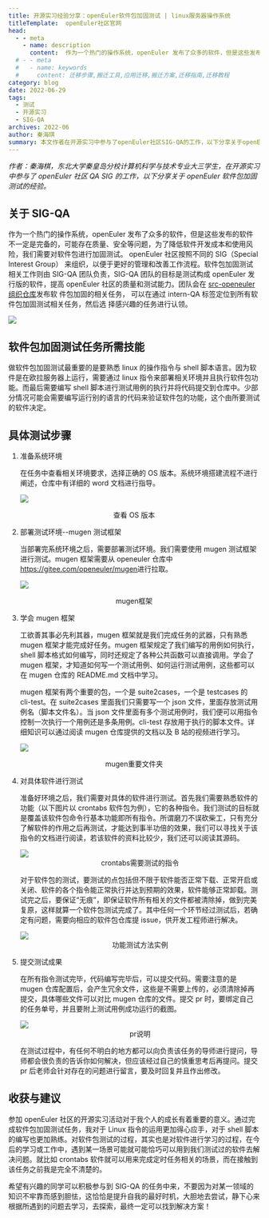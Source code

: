 ```yaml
---
title: 开源实习经验分享：openEuler软件包加固测试 | linux服务器操作系统
titleTemplate:  openEuler社区官网
head:
  - - meta
    - name: description
      content:  作为一个热门的操作系统，openEuler 发布了众多的软件，但是这些发布的软件不一定是完备的，可能存在质量、安全等问题，为了降低软件开发成本和使用风险，我们需要对软件包进行加固测试。想要了解更多信息，欢迎访问openEuler官网。 
  # - - meta
  #   - name: keywords
  #     content: 迁移步骤,搬迁工具,应用迁移,搬迁方案,迁移指南,迁移教程
category: blog
date: 2022-06-29
tags:
  - 测试
  - 开源实习
  - SIG-QA
archives: 2022-06
author: 秦海琪
summary: 本文作者在开源实习中参与了openEuler社区SIG-QA的工作，以下分享关于openEuler软件包加固测试的经验。。
---
```


_作者：秦海棋，东北大学秦皇岛分校计算机科学与技术专业大三学生，在开源实习中参与了 openEuler 社区 QA SIG 的工作，以下分享关于 openEuler 软件包加固测试的经验。_

## 关于 SIG-QA

作为一个热门的操作系统，openEuler 发布了众多的软件，但是这些发布的软件不一定是完备的，可能存在质量、安全等问题，为了降低软件开发成本和使用风险，我们需要对软件包进行加固测试。
openEuler 社区按照不同的 SIG（Special Interest Group） 来组织，以便于更好的管理和改善工作流程。软件包加固测试相关工作则由 SIG-QA 团队负责，SIG-QA 团队的目标是测试构成 openEuler 发行版的软件，提高 openEuler 社区的质量和测试能力。团队会在 [src-openeuler 组织仓库](https://gitee.com/src-openeuler)发布软 件包加固的相关任务， 可以在通过 intern-QA 标签定位到所有软件包加固测试相关任务，然后选 择感兴趣的任务进行认领。

<img src="./001.jpg">

## 软件包加固测试任务所需技能

做软件包加固测试最重要的是要熟悉 linux 的操作指令与 shell 脚本语言。因为软件是在欧拉服务器上运行，需要通过 linux 指令来部署相关环境并且执行软件包功能。而最后需要编写 shell 脚本进行测试用例的执行并将代码提交到仓库中。少部分情况可能会需要编写运行别的语言的代码来验证软件包的功能，这个由所要测试的软件决定。

## 具体测试步骤

1. 准备系统环境

   在任务中查看相关环境要求，选择正确的 OS 版本。系统环境搭建流程不进行阐述，仓库中有详细的 word 文档进行指导。

   <img src="./002.jpg">

<div align='center'>

查看 OS 版本

</div>

2. 部署测试环境--mugen 测试框架

   当部署完系统环境之后，需要部署测试环境。我们需要使用 mugen 测试框架进行测试。mugen 框架需要从 openeuler 仓库中<https://gitee.com/openeuler/mugen>进行拉取。

   <img src="./003.jpg">

<div align='center'>
mugen框架
</div>

3. 学会 mugen 框架

   工欲善其事必先利其器，mugen 框架就是我们完成任务的武器，只有熟悉 mugen 框架才能完成好任务。mugen 框架规定了我们编写的用例如何执行，shell 脚本格式如何编写，同时还规定了各种公共函数可以直接调用。学会了 mugen 框架，才知道如何写一个测试用例、如何运行测试用例，这些都可以在 mugen 仓库的 README.md 文档中学习。

   mugen 框架有两个重要的包，一个是 suite2cases，一个是 testcases 的 cli-test。在 suite2cases 里面我们只需要写一个 json 文件，里面存放测试用例名（脚本文件名）。当 json 文件里面有多个测试用例时，我们便可以用指令控制一次执行一个用例还是多条用例。cli-test 存放用于执行的脚本文件。详细知识可以通过阅读 mugen 仓库提供的文档以及 B 站的视频进行学习。

   <img src="./004.jpg">

<div align='center'>
mugen重要文件夹
</div>

4. 对具体软件进行测试

   准备好环境之后，我们需要对具体的软件进行测试。首先我们需要熟悉软件的功能（以下图片以 crontabs 软件包为例），它的各种指令。我们测试的目标就是覆盖该软件包命令行基本功能即所有指令。所谓磨刀不误砍柴工，只有充分了解软件的作用之后再测试，才能达到事半功倍的效果，我们可以寻找关于该指令的文档进行阅读，若该软件的资料比较少，我们还可以阅读其源码。

    <img src="./005.jpg">

    <div align='center'>
    crontabs需要测试的指令
    </div>

   对于软件包的测试，要测试的点包括但不限于软件能否正常下载、正常开启或关闭、软件的各个指令能正常执行并达到预期的效果，软件能够正常卸载。测试完之后，要保证“无痕”，即保证软件所有相关的文件都被清除掉，做到完美复原，这样就算一个软件包测试完成了。其中任何一个环节经过测试后，若确定有问题，需要向相应的软件包仓库提 issue，供开发工程师进行解决。

   <img src="./006.jpg">

    <div align='center'>
    功能测试方法实例
    </div>

5. 提交测试成果

   在所有指令测试完毕，代码编写完毕后，可以提交代码。需要注意的是 mugen 仓库配置后，会产生冗余文件，这些是不需要上传的，必须清除掉再提交，具体哪些文件可以对比 mugen 仓库的文件。提交 pr 时，要绑定自己的任务单号，并且要附上测试用例成功运行的截图。

   <img src="./007.jpg">

    <div align='center'>
    pr说明
    </div>

   在测试过程中，有任何不明白的地方都可以向负责该任务的导师进行提问，导师都会很负责的告诉你如何解决，但应该经过自己的慎重思考后再提问。提交 pr 后老师会针对存在的问题进行留言，要及时回复并且作出修改。

## 收获与建议

参加 openEuler 社区的开源实习活动对于我个人的成长有着重要的意义。通过完成软件包加固测试任务，我对于 Linux 指令的运用更加得心应手，对于 shell 脚本的编写也更加熟练。对软件包测试的过程，其实也是对软件进行学习的过程，在今后的学习或工作中，遇到某一场景可能就可能恰巧可以用到我们测试过的软件去解决问题。就比如 crontabs 软件就可以用来完成定时任务相关的场景，而在接触到该任务之前我是完全不清楚的。

希望有兴趣的同学可以积极参与到 SIG-QA 的任务中来，不要因为对某一领域的知识不牢靠而感到胆怯，这恰恰是提升自我的最好时机，大胆地去尝试，静下心来根据所遇到的问题去学习，去探索，最终一定可以找到解决方案！
